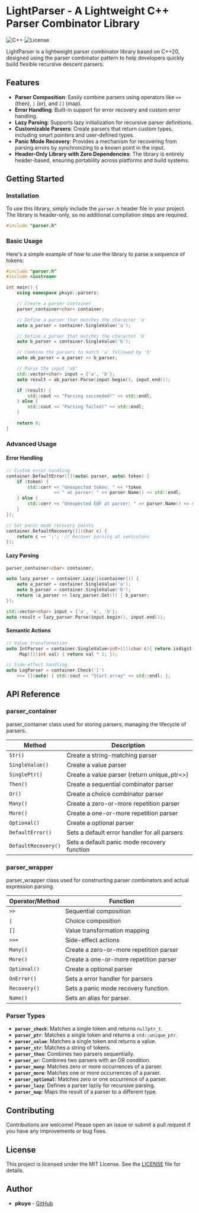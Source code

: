 # LightParser - A Lightweight C++ Parser Combinator Library

![C++](https://img.shields.io/badge/C++-20-blue.svg)  ![License](https://img.shields.io/badge/License-MIT-green.svg)

LightParser is a lightweight parser combinator library based on C++20, designed using the parser combinator pattern to help developers quickly build flexible recursive descent parsers.

## Features

- **Parser Composition**: Easily combine parsers using operators like `>>` (then), `|` (or), and `[]` (map).
- **Error Handling**: Built-in support for error recovery and custom error handling.
- **Lazy Parsing**: Supports lazy initialization for recursive parser definitions.
- **Customizable Parsers**: Create parsers that return custom types, including smart pointers and user-defined types.
- **Panic Mode Recovery**: Provides a mechanism for recovering from parsing errors by synchronizing to a known point in the input.
- **Header-Only Library with Zero Dependencies**: The library is entirely header-based, ensuring portability across platforms and build systems. 
## Getting Started

### Installation

To use this library, simply include the `parser.h` header file in your project. The library is header-only, so no additional compilation steps are required.

```cpp
#include "parser.h"
```

### Basic Usage

Here's a simple example of how to use the library to parse a sequence of tokens:

```cpp
#include "parser.h"
#include <iostream>

int main() {
    using namespace pkuyo::parsers;

    // Create a parser container
    parser_container<char> container;

    // Define a parser that matches the character 'a'
    auto a_parser = container.SingleValue('a');

    // Define a parser that matches the character 'b'
    auto b_parser = container.SingleValue('b');

    // Combine the parsers to match 'a' followed by 'b'
    auto ab_parser = a_parser >> b_parser;

    // Parse the input "ab"
    std::vector<char> input = {'a', 'b'};
    auto result = ab_parser.Parse(input.begin(), input.end());

    if (result) {
        std::cout << "Parsing succeeded!" << std::endl;
    } else {
        std::cout << "Parsing failed!" << std::endl;
    }

    return 0;
}
```

### Advanced Usage

#### Error Handling

```cpp
// Custom error handling
container.DefaultError([](auto& parser, auto& token) {
    if (token) {
        std::cerr << "Unexpected token: " << *token
                  << " at parser: " << parser.Name() << std::endl;
    } else {
        std::cerr << "Unexpected EOF at parser: " << parser.Name() << std::endl;
    }
});

// Set panic mode recovery points
container.DefaultRecovery([](char c) {
    return c == ';';  // Recover parsing at semicolons
});
```



#### Lazy Parsing

```cpp
parser_container<char> container;

auto lazy_parser = container.Lazy([&container]() {
    auto a_parser = container.SingleValue('a');
    auto b_parser = container.SingleValue('b');
    return (a_parser >> lazy_parser.Get()) | b_parser;
});

std::vector<char> input = {'a', 'a', 'b'};
auto result = lazy_parser.Parse(input.begin(), input.end());
```


#### Semantic Actions
```cpp
// Value transformation
auto IntParser = container.SingleValue<int>([](char c){ return isdigit(c); })
    .Map([](int val) { return val * 2; });

// Side-effect handling
auto LogParser = container.Check('[')
    >>= [](auto) { std::cout << "Start array" << std::endl; };
```

## API Reference


### parser_container
parser_container class used for storing parsers, managing the lifecycle of parsers.

| Method              | Description                                   |
|---------------------|-----------------------------------------------|
| `Str()`             | Create a string-matching parser               |
| `SingleValue()`     | Create a value parser                         |
| `SinglePtr()`       | Create a value parser (return unique_ptr<>)   |
| `Then()`            | Create a sequential combinator parser         |
| `Or()`              | Create a choice combinator parser             |
| `Many()`            | Create a zero-or-more repetition parser       |
| `More()`            | Create a one-or-more repetition parser        |
| `Optional()`        | Create a optional parser                      |
| `DefaultError()`    | Sets a default error handler for all parsers  |
| `DefaultRecovery()` | Sets a default panic mode recovery function   |


### parser_wrapper
parser_wrapper class used for constructing parser combinators and actual expression parsing.

| Operator/Method | Function                                |
|-----------------|-----------------------------------------|
| `>>`            | Sequential composition                  |
| `\|`            | Choice composition                      |
| `[]`            | Value transformation mapping            |
| `>>=`           | Side-effect actions                     |
| `Many()`        | Create a zero-or-more repetition parser |
| `More()`        | Create a one-or-more repetition parser  |
| `Optional()`    | Create a optional parser                |
| `OnError()`     | Sets a error handler for parsers        |               |
| `Recovery()`    | Sets a panic mode recovery function.    |
| `Name()`        | Sets an alias for parser.               |


### Parser Types

- **`parser_check`**: Matches a single token and returns `nullptr_t`.
- **`parser_ptr`**: Matches a single token and returns a `std::unique_ptr`.
- **`parser_value`**: Matches a single token and returns a value.
- **`parser_str`**: Matches a string of tokens.
- **`parser_then`**: Combines two parsers sequentially.
- **`parser_or`**: Combines two parsers with an OR condition.
- **`parser_many`**: Matches zero or more occurrences of a parser.
- **`parser_more`**: Matches one or more occurrences of a parser.
- **`parser_optional`**: Matches zero or one occurrence of a parser.
- **`parser_lazy`**: Defines a parser lazily for recursive parsing.
- **`parser_map`**: Maps the result of a parser to a different type.


## Contributing

Contributions are welcome! Please open an issue or submit a pull request if you have any improvements or bug fixes.

## License

This project is licensed under the MIT License. See the [LICENSE](LICENSE) file for details.

## Author

- **pkuyo** - [GitHub](https://github.com/pkuyo)


